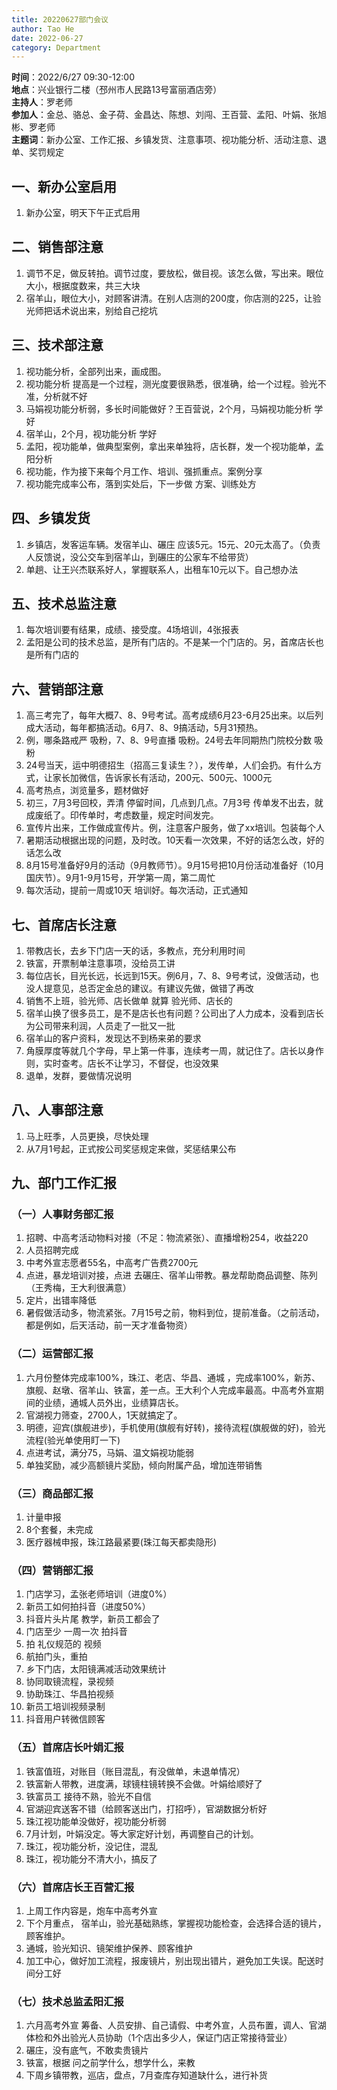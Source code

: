 ```yaml
---
title: 20220627部门会议
author: Tao He
date: 2022-06-27
category: Department
---
```


 
**时间**：2022/6/27 09:30-12:00  
**地点**：兴业银行二楼（邳州市人民路13号富丽酒店旁）  
**主持人**：罗老师  
**参加人**：金总、骆总、金子荷、金昌达、陈想、刘闯、王百营、孟阳、叶娟、张旭彬、罗老师  
**主题词**：新办公室、工作汇报、乡镇发货、注意事项、视功能分析、活动注意、退单、奖罚规定  



## 一、新办公室启用
1. 新办公室，明天下午正式启用

## 二、销售部注意
1. 调节不足，做反转拍。调节过度，要放松，做目视。该怎么做，写出来。眼位大小，根据度数来，共三大块
2. 宿羊山，眼位大小，对顾客讲清。在别人店测的200度，你店测的225，让验光师把话术说出来，别给自己挖坑

## 三、技术部注意
1. 视功能分析，全部列出来，画成图。
2. 视功能分析 提高是一个过程，测光度要很熟悉，很准确，给一个过程。验光不准，分析就不好
3. 马娟视功能分析弱，多长时间能做好？王百营说，2个月，马娟视功能分析 学好
4. 宿羊山，2个月，视功能分析 学好
5. 孟阳，视功能单，做典型案例，拿出来单独将，店长群，发一个视功能单，孟阳分析
6. 视功能，作为接下来每个月工作、培训、强抓重点。案例分享
7. 视功能完成率公布，落到实处后，下一步做 方案、训练处方


## 四、乡镇发货
1. 乡镇店，发客运车辆。发宿羊山、碾庄 应该5元。15元、20元太高了。（负责人反馈说，没公交车到宿羊山，到碾庄的公家车不给带货）
2. 单趟、让王兴杰联系好人，掌握联系人，出租车10元以下。自己想办法


## 五、技术总监注意
1. 每次培训要有结果，成绩、接受度。4场培训，4张报表
2. 孟阳是公司的技术总监，是所有门店的。不是某一个门店的。另，首席店长也是所有门店的




## 六、营销部注意
1. 高三考完了，每年大概7、8、9号考试。高考成绩6月23-6月25出来。以后列成大活动，每年都搞活动。6月7、8、9搞活动，5月31预热。
2. 例，哪条路戒严  吸粉，7、8、9号直播 吸粉。24号去年同期热门院校分数 吸粉
3. 24号当天，运中明德招生（招高三复读生？），发传单，人们会扔。有什么方式，让家长加微信，告诉家长有活动，200元、500元、1000元
4. 高考热点，浏览量多，题材做好
5. 初三，7月3号回校，弄清 停留时间，几点到几点。7月3号 传单发不出去，就成废纸了。印传单时，考虑数量，规定时间发完。
6. 宣传片出来，工作做成宣传片。例，注意客户服务，做了xx培训。包装每个人
7. 暑期活动根据出现的问题，及时改。10天看一次效果，不好的话怎么改，好的话怎么改
8. 8月15号准备好9月的活动（9月教师节）。9月15号把10月份活动准备好（10月国庆节）。9月1-9月15号，开学第一周，第二周忙
9. 每次活动，提前一周或10天 培训好。每次活动，正式通知


## 七、首席店长注意
1. 带教店长，去乡下门店一天的话，多教点，充分利用时间
2. 铁富，开票制单注意事项，没给员工讲
3. 每位店长，目光长远，长远到15天。例6月，7、8、9号考试，没做活动，也没人提意见，总否定金总的建议。有建议先做，做错了再改
4. 销售不上班，验光师、店长做单 就算 验光师、店长的
5. 宿羊山换了很多员工，是不是店长也有问题？公司出了人力成本，没看到店长为公司带来利润，人员走了一批又一批
6. 宿羊山的客户资料，发现达不到杨来弟的要求
7. 角膜厚度等就几个字母，早上第一件事，连续考一周，就记住了。店长以身作则，实时查考。店长不让学习，不督促，也没效果
8. 退单，发群，要做情况说明



## 八、人事部注意
1. 马上旺季，人员更换，尽快处理
2. 从7月1号起，正式按公司奖惩规定来做，奖惩结果公布


## 九、部门工作汇报
### （一）人事财务部汇报
1. 招聘、中高考活动物料对接（不足：物流紧张）、直播增粉254，收益220
2. 人员招聘完成
3. 中考外宣志愿者55名，中高考广告费2700元
4. 点进，暴龙培训对接，点进 去碾庄、宿羊山带教。暴龙帮助商品调整、陈列（王秀梅，王大利很满意）
5. 定片，出错率降低
6. 暑假做活动多，物流紧张。7月15号之前，物料到位，提前准备。（之前活动，都是例如，后天活动，前一天才准备物资）

### （二）运营部汇报
1. 六月份整体完成率100%，珠江、老店、华昌、通城 ，完成率100%，新苏、旗舰、赵墩、宿羊山、铁富，差一点。王大利个人完成率最高。中高考外宣期间的业绩，通城人员外出，业绩算店长。
2. 官湖视力筛查，2700人，1天就搞定了。
3. 明德，迎宾(旗舰进步)，手机使用(旗舰有好转)，接待流程(旗舰做的好)，验光流程(验光单使用盯一下)
4. 点进考试，满分75，马娟、温文娟视功能弱
5. 单独奖励，减少高额镜片奖励，倾向附属产品，增加连带销售

### （三）商品部汇报
1. 计量申报
2. 8个套餐，未完成
3. 医疗器械申报，珠江路最紧要(珠江每天都卖隐形)

### （四）营销部汇报
1. 门店学习，孟张老师培训（进度0%）
2. 新员工如何拍抖音（进度50%）
3. 抖音片头片尾 教学，新员工都会了
4. 门店至少 一周一次 拍抖音
5. 拍 礼仪规范的 视频
6. 航拍门头，重拍
7. 乡下门店，太阳镜满减活动效果统计
8. 协同取镜流程，录视频
9. 协助珠江、华昌拍视频
10. 新员工培训视频录制
11. 抖音用户转微信顾客

### （五）首席店长叶娟汇报
1. 铁富值班，对账目（账目混乱，有没做单，未退单情况）
2. 铁富新人带教，进度满，球镜柱镜转换不会做。叶娟给顺好了
3. 铁富员工 接待不熟，验光不自信
4. 官湖迎宾送客不错（给顾客送出门，打招呼），官湖数据分析好
5. 珠江视功能单没做好，视功能分析弱
6. 7月计划，叶娟没定。等大家定好计划，再调整自己的计划。
7. 珠江，视功能分析，没记住，混乱
8. 珠江，视功能分不清大小，搞反了

### （六）首席店长王百营汇报
1. 上周工作内容是，炮车中高考外宣
2. 下个月重点， 宿羊山，验光基础熟练，掌握视功能检查，会选择合适的镜片，顾客维护。
3. 通城，验光知识、镜架维护保养、顾客维护
4. 加工中心，做好加工流程，报废镜片，别出现出错片，避免加工失误。配送时间分工好

### （七）技术总监孟阳汇报
1. 六月高考外宣 筹备、人员安排、自己请假、中考外宣，人员布置，调人、官湖体检和外出验光人员协助（1个店出多少人，保证门店正常接待营业）
2. 碾庄，没有底气，不敢卖贵镜片
3. 铁富，根据 问之前学什么，想学什么，来教
4. 下周乡镇带教，巡店，盘点，7月查库存知道缺什么，进行补货


